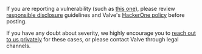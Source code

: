 If you are reporting a vulnerability (such as [this one](https://github.com/Tsuey/L4D2-Community-Update/issues/115)), please review [responsible disclosure](https://en.wikipedia.org/wiki/Coordinated_vulnerability_disclosure) guidelines and Valve's [HackerOne policy](https://hackerone.com/valve) before posting.

If you have any doubt about severity, we highly encourage you to [reach out to us privately](/CODE_OF_CONDUCT.md#Contact) for these cases, or please contact Valve through legal channels.